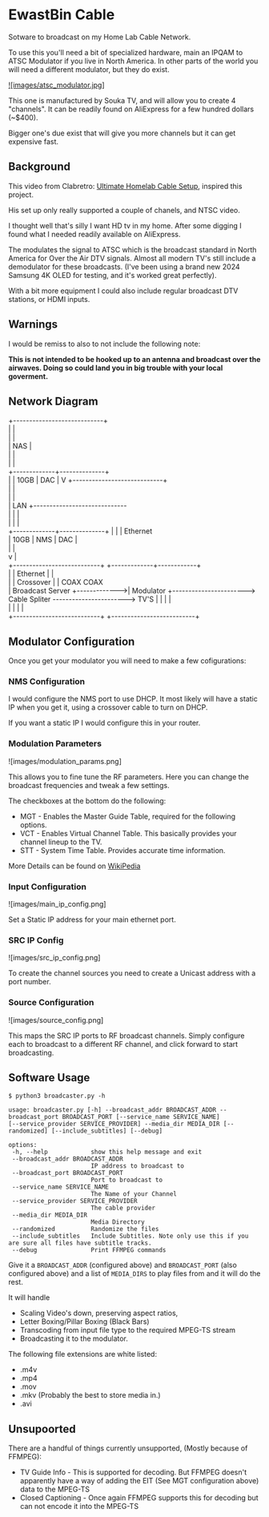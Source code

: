 # EwastBin Cable
Sotware to broadcast on my Home Lab Cable Network.

To use this you'll need a bit of specialized hardware, main an IPQAM to ATSC Modulator if you live in North America. In other parts of the world you will need a different modulator, but they do exist.

[![images/atsc_modulator.jpg]](https://www.soukacatv.com/ip-to-rf-modulator_p74.html)

This one is manufactured by Souka TV, and will allow you to create 4 "channels". It can be readily found on AliExpress for a few hundred dollars (~$400).

Bigger one's due exist that will give you more channels but it can get expensive fast.

## Background
This video from Clabretro: [Ultimate Homelab Cable Setup](https://www.youtube.com/watch?v=W7m7OW2xrJE), inspired this project.

His set up only really supported a couple of chanels, and NTSC video.

I thought well that's silly I want HD tv in my home. After some digging I found what I needed readily available on AliExpress.

The modulates the signal to ATSC which is the broadcast standard in North America for Over the Air DTV signals. Almost all modern TV's still include a demodulator for these broadcasts. (I've been using a brand new 2024 Samsung 4K OLED for testing, and it's worked great perfectly).

With a bit more equipment I could also include regular broadcast DTV stations, or HDMI inputs.

## Warnings
I would be remiss to also to not include the following note:

__This is not intended to be hooked up to an antenna and broadcast over the airwaves. Doing so could land you in big trouble with your local goverment.__

## Network Diagram
+----------------------------+                                                                  
|                            |                                                                  
|                            |                                                                  
|            NAS             |                                                                  
|                            |                                                                  
|                            |                                                                  
+-------------+--------------+                                                                  
              |
              | 10GB
              | DAC
              |
              V
+----------------------------+                                                                  
|                            |                                                                  
|                            |                                                                  
|            LAN             +-----------------------------                                   
|                            |                            |                                     
|                            |                            |                                     
+-------------+--------------+                            |
              |                                           | Ethernet                                    
              | 10GB                                      |   NMS
              | DAC                                       |                                     
              |                                           |                                      
              v                                           |                                      
 +---------------------------+              +-------------+------------+                        
 |                           |   Ethernet   |                          |                        
 |                           |   Crossover  |                          |        COAX                                    COAX                
 |     Broadcast Server      +------------->|         Modulator        +-----------------------> Cable Spliter -----------------------> TV'S
 |                           |              |                          |                        
 |                           |              |                          |                        
 +---------------------------+              +--------------------------+                        

## Modulator Configuration
Once you get your modulator you will need to make a few cofigurations:

### NMS Configuration
I would configure the NMS port to use DHCP. It most likely will have a static IP when you get it, using a crossover cable to turn on DHCP.

If you want a static IP I would configure this in your router.

### Modulation Parameters
![images/modulation_params.png]

This allows you to fine tune the RF parameters. Here you can change the broadcast frequencies and tweak a few settings.

The checkboxes at the bottom do the following:
* MGT - Enables the Master Guide Table, required for the following options.
* VCT - Enables Virtual Channel Table. This basically provides your channel lineup to the TV.
* STT - System Time Table. Provides accurate time information.

More Details can be found on [WikiPedia](https://en.wikipedia.org/wiki/Program_and_System_Information_Protocol)

### Input Configuration
![images/main_ip_config.png]

Set a Static IP address for your main ethernet port. 

### SRC IP Config
![images/src_ip_config.png]

To create the channel sources you need to create a Unicast address with a port number.

### Source Configuration
![images/source_config.png]

This maps the SRC IP ports to RF broadcast channels. Simply configure each to broadcast to a different RF channel, and click forward to start broadcasting.

 ## Software Usage
 `$ python3 broadcaster.py -h`
 ```
 usage: broadcaster.py [-h] --broadcast_addr BROADCAST_ADDR --broadcast_port BROADCAST_PORT [--service_name SERVICE_NAME]
 [--service_provider SERVICE_PROVIDER] --media_dir MEDIA_DIR [--randomized] [--include_subtitles] [--debug]

options:
  -h, --help            show this help message and exit
  --broadcast_addr BROADCAST_ADDR
                        IP address to broadcast to
  --broadcast_port BROADCAST_PORT
                        Port to broadcast to
  --service_name SERVICE_NAME
                        The Name of your Channel
  --service_provider SERVICE_PROVIDER
                        The cable provider
  --media_dir MEDIA_DIR
                        Media Directory
  --randomized          Randomize the files
  --include_subtitles   Include Subtitles. Note only use this if you are sure all files have subtitle tracks.
  --debug               Print FFMPEG commands
```

Give it a `BROADCAST_ADDR` (configured above) and `BROADCAST_PORT` (also configured above) and a list of `MEDIA_DIRS` to play files from and it will do the rest.

It will handle
* Scaling Video's down, preserving aspect ratios,
* Letter Boxing/Pillar Boxing (Black Bars)
* Transcoding from input file type to the required MPEG-TS stream
* Broadcasting it to the modulator.

The following file extensions are white listed:
* .m4v
* .mp4
* .mov
* .mkv (Probably the best to store media in.)
* .avi

## Unsupoorted
There are a handful of things currently unsupported, (Mostly because of FFMPEG):

* TV Guide Info - This is supported for decoding. But FFMPEG doesn't apparently have a way of adding the EIT (See MGT configuration above) data to the MPEG-TS
* Closed Captioning - Once again FFMPEG supports this for decoding but can not encode it into the MPEG-TS
